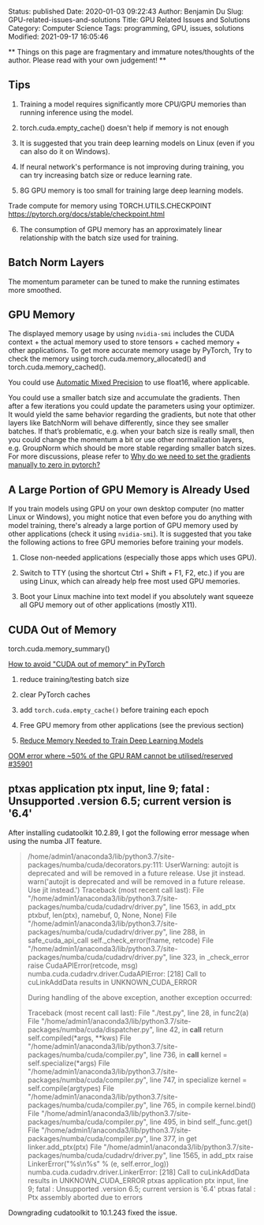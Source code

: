 Status: published
Date: 2020-01-03 09:22:43
Author: Benjamin Du
Slug: GPU-related-issues-and-solutions
Title: GPU Related Issues and Solutions
Category: Computer Science
Tags: programming, GPU, issues, solutions
Modified: 2021-09-17 16:05:46

**
Things on this page are fragmentary and immature notes/thoughts of the author.
Please read with your own judgement!
**


## Tips

1. Training a model requires significantly more CPU/GPU memories than running inference using the model. 

2. torch.cuda.empty_cache() doesn't help if memory is not enough 

3. It is suggested that you train deep learning models on Linux 
(even if you can also do it on Windows).

4. If neural network's performance is not improving during training,
you can try increasing batch size or reduce learning rate.

5. 8G GPU memory is too small for training large deep learning models. 

Trade compute for memory using
TORCH.UTILS.CHECKPOINT
https://pytorch.org/docs/stable/checkpoint.html

6. The consumption of GPU memory has an approximately linear relationship with the batch size used for training. 

## Batch Norm Layers

The momentum parameter can be tuned to 
make the running estimates more smoothed.


## GPU Memory

The displayed memory usage by using `nvidia-smi` includes the CUDA context + the actual memory used to store tensors + cached memory + other applications.
To get more accurate memory usage by PyTorch,
Try to check the memory using torch.cuda.memory_allocated() and torch.cuda.memory_cached().


You could use [Automatic Mixed Precision](https://pytorch.org/docs/stable/amp.html) to use float16, where applicable.

You could use a smaller batch size and accumulate the gradients. 
Then after a few iterations you could update the parameters using your optimizer.
It would yield the same behavior regarding the gradients, 
but note that other layers like BatchNorm will behave differently, 
since they see smaller batches.
If that’s problematic, e.g. when your batch size is really small, 
then you could change the momentum a bit or use other normalization layers, 
e.g. GroupNorm which should be more stable regarding smaller batch sizes.
For more discussions,
please refer to 
[Why do we need to set the gradients manually to zero in pytorch?](https://discuss.pytorch.org/t/why-do-we-need-to-set-the-gradients-manually-to-zero-in-pytorch/4903)


## A Large Portion of GPU Memory is Already Used

If you train models using GPU on your own desktop computer
(no matter Linux or Windows),
you might notice that even before you do anything with model training,
there's already a large portion of GPU memory used by other applications
(check it using `nvidia-smi`).
It is suggested that you take the following actions to free GPU memories 
before training your models.

1. Close non-needed applications (especially those apps which uses GPU).

2. Switch to TTY (using the shortcut Ctrl + Shift + F1, F2, etc.) if you are using Linux,
    which can already help free most used GPU memories.

3. Boot your Linux machine into text model if you absolutely want squeeze all GPU memory 
    out of other applications (mostly X11).

## CUDA Out of Memory

torch.cuda.memory_summary()

[How to avoid "CUDA out of memory" in PyTorch](https://stackoverflow.com/questions/59129812/how-to-avoid-cuda-out-of-memory-in-pytorch)

1. reduce training/testing batch size

2. clear PyTorch caches

3. add `torch.cuda.empty_cache()` before training each epoch

4. Free GPU memory from other applications (see the previous section)

5. [Reduce Memory Needed to Train Deep Learning Models](http://www.legendu.net/misc/blog/reduce-memory-needed-to-train-deep-learning-model)

[OOM error where ~50% of the GPU RAM cannot be utilised/reserved #35901](https://github.com/pytorch/pytorch/issues/35901)

## ptxas application ptx input, line 9; fatal   : Unsupported .version 6.5; current version is '6.4'

After installing cudatoolkit 10.2.89, 
I got the following error message when using the numba JIT feature.

> /home/admin1/anaconda3/lib/python3.7/site-packages/numba/cuda/decorators.py:111: UserWarning: autojit is deprecated and will be removed in a future release. Use jit instead.
>   warn('autojit is deprecated and will be removed in a future release. Use jit instead.')
> Traceback (most recent call last):
>   File "/home/admin1/anaconda3/lib/python3.7/site-packages/numba/cuda/cudadrv/driver.py", line 1563, in add_ptx
>     ptxbuf, len(ptx), namebuf, 0, None, None)
>   File "/home/admin1/anaconda3/lib/python3.7/site-packages/numba/cuda/cudadrv/driver.py", line 288, in safe_cuda_api_call
>     self._check_error(fname, retcode)
>   File "/home/admin1/anaconda3/lib/python3.7/site-packages/numba/cuda/cudadrv/driver.py", line 323, in _check_error
>     raise CudaAPIError(retcode, msg)
> numba.cuda.cudadrv.driver.CudaAPIError: [218] Call to cuLinkAddData results in UNKNOWN_CUDA_ERROR
> 
> During handling of the above exception, another exception occurred:
> 
> Traceback (most recent call last):
>   File "./test.py", line 28, in <module>
>     func2(a)
>   File "/home/admin1/anaconda3/lib/python3.7/site-packages/numba/cuda/dispatcher.py", line 42, in __call__
>     return self.compiled(*args, **kws)
>   File "/home/admin1/anaconda3/lib/python3.7/site-packages/numba/cuda/compiler.py", line 736, in __call__
>     kernel = self.specialize(*args)
>   File "/home/admin1/anaconda3/lib/python3.7/site-packages/numba/cuda/compiler.py", line 747, in specialize
>     kernel = self.compile(argtypes)
>   File "/home/admin1/anaconda3/lib/python3.7/site-packages/numba/cuda/compiler.py", line 765, in compile
>     kernel.bind()
>   File "/home/admin1/anaconda3/lib/python3.7/site-packages/numba/cuda/compiler.py", line 495, in bind
>     self._func.get()
>   File "/home/admin1/anaconda3/lib/python3.7/site-packages/numba/cuda/compiler.py", line 377, in get
>     linker.add_ptx(ptx)
>   File "/home/admin1/anaconda3/lib/python3.7/site-packages/numba/cuda/cudadrv/driver.py", line 1565, in add_ptx
>     raise LinkerError("%s\n%s" % (e, self.error_log))
> numba.cuda.cudadrv.driver.LinkerError: [218] Call to cuLinkAddData results in UNKNOWN_CUDA_ERROR
> ptxas application ptx input, line 9; fatal   : Unsupported .version 6.5; current version is '6.4'
> ptxas fatal   : Ptx assembly aborted due to errors

Downgrading cudatoolkit to 10.1.243 fixed the issue.
